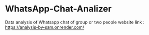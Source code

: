 # WhatsApp-Chat-Analizer
Data analysis of Whatsapp chat of group or two people
website link : https://analysis-by-sam.onrender.com/
